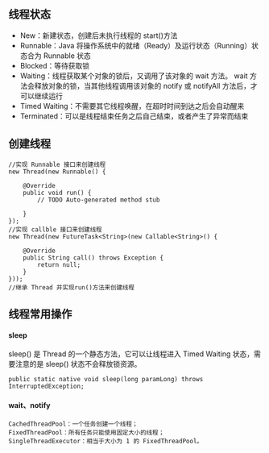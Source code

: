 ## 线程状态 ##
- New：新建状态，创建后未执行线程的 start()方法
- Runnable：Java 将操作系统中的就绪（Ready）及运行状态（Running）状态合为 Runnable 状态
- Blocked：等待获取锁
- Waiting：线程获取某个对象的锁后，又调用了该对象的 wait 方法。 wait 方法会释放对象的锁，当其他线程调用该对象的 notify 或 notifyAll 方法后，才可以继续运行
- Timed Waiting：不需要其它线程唤醒，在超时时间到达之后会自动醒来
- Terminated：可以是线程结束任务之后自己结束，或者产生了异常而结束
## 创建线程 ##

	//实现 Runnable 接口来创建线程
	new Thread(new Runnable() {
		
		@Override
		public void run() {
			// TODO Auto-generated method stub
			
		}
	});
	//实现 callble 接口来创建线程
	new Thread(new FutureTask<String>(new Callable<String>() {

		@Override
		public String call() throws Exception {
			return null;
		}
	}));
	//继承 Thread 并实现run()方法来创建线程
## 线程常用操作 ##
#### sleep ####
sleep() 是 Thread 的一个静态方法，它可以让线程进入 Timed Waiting 状态，需要注意的是 sleep() 状态不会释放锁资源。

    public static native void sleep(long paramLong) throws InterruptedException;
#### wait、notify ####

    CachedThreadPool：一个任务创建一个线程；
    FixedThreadPool：所有任务只能使用固定大小的线程；
    SingleThreadExecutor：相当于大小为 1 的 FixedThreadPool。
